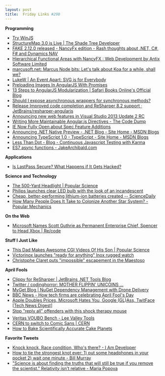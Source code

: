 ```yaml
---
layout: post
title:  Friday Links #298
---
```

**Programming**

  * [Try WinJS](http://try.buildwinjs.com/default.aspx#play)
  * [StructureMap 3.0 is Live | The Shade Tree Developer](http://jeremydmiller.com/2014/03/31/structuremap-3-0-is-live/)
  * [FAKE 2.12.0 released - NancyFx edition - Rash thoughts about .NET, C#, F# and Dynamics NAV](http://www.navision-blog.de/blog/2014/03/31/fake-2-12-0-released-nancyfx-edition/)
  * [Hierarchical Functional Areas with NancyFX : Web Development by Antix Software Limited](http://antix.co.uk/Blog/Hierarchical-Functional-Areas-with-NancyFX)
  * [marcusoft.net: Marcus Node bits: Let's talk about Koa for a while, shall we?](http://www.marcusoft.net/2014/03/koaintro.html)
  * [LukeW | An Event Apart: SVG is for Everybody](http://www.lukew.com/ff/entry.asp?1859)
  * [Preloading Images In AngularJS With Promises](http://www.bennadel.com/blog/2597-Preloading-Images-In-AngularJS-With-Promises.htm?utm_source=ng-newsletter&utm_campaign=eea6e44118-AngularJS_Newsletter_4_2_144_2_2014&utm_medium=email&utm_term=0_fa61364f13-eea6e44118-88880093)
  * [13 Steps to AngularJS Modularization | Safari Books Online's Official Blog](http://blog.safaribooksonline.com/2014/03/27/13-step-guide-angularjs-modularization/?utm_source=ng-newsletter&utm_campaign=eea6e44118-AngularJS_Newsletter_4_2_144_2_2014&utm_medium=email&utm_term=0_fa61364f13-eea6e44118-88880093)
  * [Should I expose asynchronous wrappers for synchronous methods? ](http://blogs.msdn.com/b/pfxteam/archive/2012/03/24/10287244.aspx)
  * [Release Improved code completion and ReSharper 8.2 support · JetBrains/resharper-angularjs](https://github.com/JetBrains/resharper-angularjs/releases/tag/v1.2.0)
  * [Announcing new web features in Visual Studio 2013 Update 2 RC ](http://blogs.msdn.com/b/webdev/archive/2014/04/02/announcing-new-web-features-in-visual-studio-2013-update-2-rc.aspx)
  * [Writing More Maintainable Angular.js Directives - The Code Dump](http://www.codelord.net/2014/03/30/writing-more-maintainable-angular-dot-js-directives/?utm_source=ng-newsletter&utm_campaign=eea6e44118-AngularJS_Newsletter_4_2_144_2_2014&utm_medium=email&utm_term=0_fa61364f13-eea6e44118-88880093/)
  * [IE Now Fully Open about Spec Feature Additions](http://status.modern.ie/#/)
  * [Announcing .NET Native Preview - .NET Blog - Site Home - MSDN Blogs](http://blogs.msdn.com/b/dotnet/archive/2014/04/02/announcing-net-native-preview.aspx)
  * [Announcing TypeScript 1.0 - TypeScript - Site Home - MSDN Blogs](http://blogs.msdn.com/b/typescript/archive/2014/04/02/announcing-typescript-1-0.aspx)
  * [Less Than Dot - Blog - Continuous Javascript Testing with Karma](http://blogs.lessthandot.com/index.php/webdev/uidevelopment/javascript/continuous-javascript-testing-with-karma/#comment-509458)
  * [ES7 async functions - JakeArchibald.com](http://jakearchibald.com/2014/es7-async-functions/?utm_source=javascriptweekly&utm_medium=email)

**Applications**

  * [Is LastPass Secure? What Happens if It Gets Hacked?](http://lifehacker.com/is-lastpass-secure-what-happens-if-it-gets-hacked-1555511389)

**Science and Technology**

  * [The 500-Yard Headlight | Popular Science](http://www.popsci.com/article/cars/500-yard-headlight)
  * [Philips launches clear LED bulb with the look of an incandescent](http://www.gizmag.com/philips-launches-clear-led/31443/)
  * [Cheap, better-performing lithium-ion batteries created -- ScienceDaily](http://www.sciencedaily.com/releases/2014/03/140331144143.htm)
  * [How Many People Does It Take to Colonize Another Star System? - Popular Mechanics](http://www.popularmechanics.com/science/space/deep/how-many-people-does-it-take-to-colonize-another-star-system-16654747?click=pp)

**On the Web**

  * [Microsoft Names Scott Guthrie as Permanent Enterprise Chief, Spencer to Head Xbox | Re/code](http://recode.net/2014/03/31/microsoft-names-scott-guthrie-as-permanent-enterprise-chief-spencer-to-head-xbox/)

**Stuff I Just Like**

  * [This Dad Makes Awesome CGI Videos Of His Son | Popular Science](http://www.popsci.com/article/science/dad-makes-awesome-cgi-videos-his-son)
  * [Victorinox launches "ready for anything" Inox rugged watch](http://www.gizmag.com/vixtorinox-inox-rugged-watch-baselworld/31416/)
  * [Christophe Claret puts "impossible" escapement in the Maestoso](http://www.gizmag.com/christophe-claret-puts-impossible-escapement-in-the-maestoso/31418/)

**April Fools**

  * [Clippy for ReSharper | JetBrains .NET Tools Blog](http://blog.jetbrains.com/dotnet/2014/04/01/clippy-for-resharper/)
  * [Twitter / codinghorror: MOTHER FLIPPIN' UNICOINS ...](https://twitter.com/codinghorror/status/450907064357773312/photo/1)
  * [MyGet Blog | NuGet Dependency Management with Drone Delivery](http://blog.myget.org/post/2014/04/01/NuGet-Dependency-Management-with-Drone-Delivery.aspx)
  * [BBC News - How tech firms are celebrating April Fool's Day](http://www.bbc.com/news/technology-26833860)
  * [Apple Doubles Prices, Microsoft Hates You, Google (GL)Ass, TwitFace [Tech News Digest]](http://www.makeuseof.com/tag/apple-doubles-prices-microsoft-hates-google-glass-twitface-tech-news-digest/)
  * [Stop "reply all" offenders with this shock therapy mouse](http://blog.pluralsight.com/milgram-mouse)
  * [Veritas VOUBO Bench - Lee Valley Tools](http://www.leevalley.com/us/home/page.aspx?p=71736&c=)
  * [CERN to switch to Comic Sans | CERN](http://home.web.cern.ch/about/updates/2014/04/cern-switch-comic-sans)
  * [How to Bake Scientifically Accurate Cake Planets](http://www.waitwow.com/make-scientifically-accurate-cake-planets/)

**Favorite Tweets**

  * [Knock knock, Race condition, Who's there? - I Am Developer](https://twitter.com/iamdevloper/status/452183154271342592)
  * [How to tie the strongest knot ever: 1) put some headphones in your pocket 2) wait one minute - Bill Murray](https://twitter.com/BiIIMurray/status/451046850142175232)
  * ["Science is about finding the truths that will still be true if you remove the scientist." Relativity isn't relative - Maria Popova](https://twitter.com/brainpicker/status/450437602764939264)
